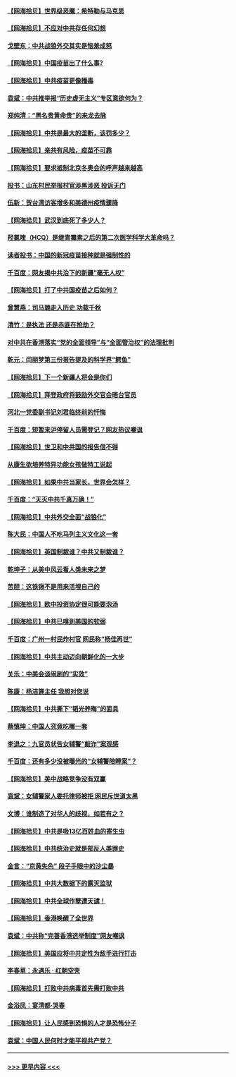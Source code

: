 #### [【网海拾贝】世界级恶魔：希特勒与马克思](../pages/nsc993/n12884062.md?t=04170152) 
#### [【网海拾贝】不应对中共存任何幻想](../pages/nsc993/n12881460.md?t=04170152) 
#### [戈壁东：中共战狼外交其实是恼羞成怒](../pages/nsc993/n12880392.md?t=04170152) 
#### [【网海拾贝】中国疫苗出了什么事?](../pages/nsc993/n12879124.md?t=04170152) 
#### [【网海拾贝】中共疫苗更像播毒](../pages/nsc993/n12876631.md?t=04170152) 
#### [袁斌：中共推举报“历史虚无主义”专区意欲何为？](../pages/nsc993/n12876530.md?t=04170152) 
#### [郑纯清：“黑名贵黄命贵”的来龙去脉](../pages/nsc993/n12875589.md?t=04170152) 
#### [【网海拾贝】中共是最大的垄断，该罚多少？](../pages/nsc993/n12874006.md?t=04170152) 
#### [【网海拾贝】亲共有风险，疫苗不可靠](../pages/nsc993/n12872224.md?t=04170152) 
#### [【网海拾贝】要求抵制北京冬奥会的呼声越来越高](../pages/nsc993/n12868962.md?t=04170152) 
#### [投书：山东村民举报村官涉黑涉恶 投诉无门](../pages/nsc993/n12869726.md?t=04170152) 
#### [伍新：贺台湾访客增多和美德州疫情骤降](../pages/nsc993/n12865651.md?t=04170152) 
#### [【网海拾贝】武汉到底死了多少人？](../pages/nsc993/n12863707.md?t=04170152) 
#### [羟氯喹（HCQ）是继青霉素之后的第二次医学科学大革命吗？](../pages/nsc993/n12638564.md?t=04170152) 
#### [读者投书：中国的新冠疫苗接种就是强制性的](../pages/nsc993/n12859932.md?t=04170152) 
#### [千百度：网友揭中共治下的新疆“毫无人权”](../pages/nsc993/n12858385.md?t=04170152) 
#### [【网海拾贝】打了中共国疫苗之后如何？](../pages/nsc993/n12857866.md?t=04170152) 
#### [曾慧燕：司马璐走入历史 功载千秋](../pages/nsc993/n12856996.md?t=04170152) 
#### [清竹：是执法 还是赤匪在抢劫？](../pages/nsc993/n12856952.md?t=04170152) 
#### [对中共在香港落实“党的全面领导”与“全面管治权”的法理批判](../pages/nsc993/n12856929.md?t=04170152) 
#### [乾元：闫丽梦第三份报告提及的科学界“鳄鱼”](../pages/nsc993/n12855985.md?t=04170152) 
#### [【网海拾贝】下一个新疆人将会是你们](../pages/nsc993/n12855864.md?t=04170152) 
#### [【网海拾贝】拜登政府将鼓励外交官会晤台官员](../pages/nsc993/n12853615.md?t=04170152) 
#### [河北一党委副书记刘君临终前的忏悔](../pages/nsc993/n12849420.md?t=04170152) 
#### [千百度：短暂来沪停留人员需登记？网友热议嘲讽](../pages/nsc993/n12853497.md?t=04170152) 
#### [【网海拾贝】世卫和中共国的报告信不得](../pages/nsc993/n12850902.md?t=04170152) 
#### [从康生欲培养特异功能女孩做特工说起](../pages/nsc993/n12849289.md?t=04170152) 
#### [【网海拾贝】如果中共当家长，世界会怎样？](../pages/nsc993/n12848436.md?t=04170152) 
#### [千百度：“天灭中共千真万确！”](../pages/nsc993/n12845659.md?t=04170152) 
#### [【网海拾贝】中共外交全面“战狼化”](../pages/nsc993/n12845607.md?t=04170152) 
#### [陈大民：中国人不吃马列主义文化这一套](../pages/nsc993/n12842496.md?t=04170152) 
#### [【网海拾贝】英国制裁谁？中共又制裁谁？](../pages/nsc993/n12840909.md?t=04170152) 
#### [乾坤子：从美中风云看人类未来之梦](../pages/nsc993/n12840590.md?t=04170152) 
#### [苦胆：这铁锹不是用来活埋自己的](../pages/nsc993/n12839512.md?t=04170152) 
#### [【网海拾贝】欧中投资协定很可能要泡汤](../pages/nsc993/n12835122.md?t=04170152) 
#### [【网海拾贝】中共已嗅到美国的软弱](../pages/nsc993/n12832411.md?t=04170152) 
#### [千百度：广州一村民炸村官 网民称“杨佳再世”](../pages/nsc993/n12832380.md?t=04170152) 
#### [【网海拾贝】中共主动迈向朝鲜化的一大步](../pages/nsc993/n12829887.md?t=04170152) 
#### [关乐：中美会谈闹剧的“实效”](../pages/nsc993/n12826698.md?t=04170152) 
#### [陈康：杨洁篪主任  我想对您说](../pages/nsc993/n12826609.md?t=04170152) 
#### [【网海拾贝】中共撕下“韬光养晦”的面具](../pages/nsc993/n12826459.md?t=04170152) 
#### [蔡慎坤：中国人究竟吃哪一套](../pages/nsc993/n12826010.md?t=04170152) 
#### [李退之：九官员状告女辅警“敲诈”案观感](../pages/nsc993/n12823984.md?t=04170152) 
#### [千百度：还有多少没被曝光的“女辅警陪睡案”？](../pages/nsc993/n12822136.md?t=04170152) 
#### [【网海拾贝】美中战略竞争没有双赢](../pages/nsc993/n12822105.md?t=04170152) 
#### [袁斌：女辅警家人委托律师被拒 网民斥世道太黑](../pages/nsc993/n12822004.md?t=04170152) 
#### [文博：谁制造了对华人的歧视，如若有之？](../pages/nsc993/n12821635.md?t=04170152) 
#### [【网海拾贝】中共是吸13亿百姓血的寄生虫](../pages/nsc993/n12819191.md?t=04170152) 
#### [【网海拾贝】中共统治史就是部反人类罪史](../pages/nsc993/n12816738.md?t=04170152) 
#### [金言：“京黄失色” 段子手眼中的沙尘暴](../pages/nsc993/n12815700.md?t=04170152) 
#### [【网海拾贝】中共大数据下的露天监狱](../pages/nsc993/n12811075.md?t=04170152) 
#### [【网海拾贝】中共全球作孽遭天谴！](../pages/nsc993/n12810258.md?t=04170152) 
#### [【网海拾贝】香港唤醒了全世界](../pages/nsc993/n12809100.md?t=04170152) 
#### [袁斌：中共称“完善香港选举制度”网友嘲讽](../pages/nsc993/n12808994.md?t=04170152) 
#### [【网海拾贝】美国应将中共定性为敌手进行打击](../pages/nsc993/n12806870.md?t=04170152) 
#### [李春草：永遇乐 · 红朝空壳](../pages/nsc993/n12805365.md?t=04170152) 
#### [【网海拾贝】打败中共病毒首先需打败中共](../pages/nsc993/n12803930.md?t=04170152) 
#### [金浴凤：宴清都‧哭春](../pages/nsc993/n12801601.md?t=04170152) 
#### [【网海拾贝】让人民感到恐惧的人才是恐怖分子](../pages/nsc993/n12799347.md?t=04170152) 
#### [袁斌：中国人民何时才能平视共产党？](../pages/nsc993/n12799306.md?t=04170152) 

----
#### [ >>> 更早内容 <<< ](../indexes/nsc993-earlier.md)

